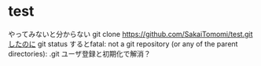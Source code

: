 # test
やってみないと分からない
git clone https://github.com/SakaiTomomi/test.gitしたのに
git status するとfatal: not a git repository (or any of the parent directories): .git
ユーザ登録と初期化で解消？